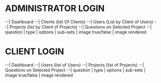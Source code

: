 # ADMINISTRATOR LOGIN
--| Dashboard
--| Clients (list Of Clients)
--| Users (List by Client of Users)
--| Projects (list by Client of Projects)
  --| Questions on Selected Project
    --| question | type | options | sub-sets | image true/false | image rendered

# CLIENT LOGIN
--| Dashboard
--| Users (list of Users)
--| Projects (list of Projects)
  --| Questions on Selected Project
    --| question | type | options | sub-sets | image true/false | image rendered